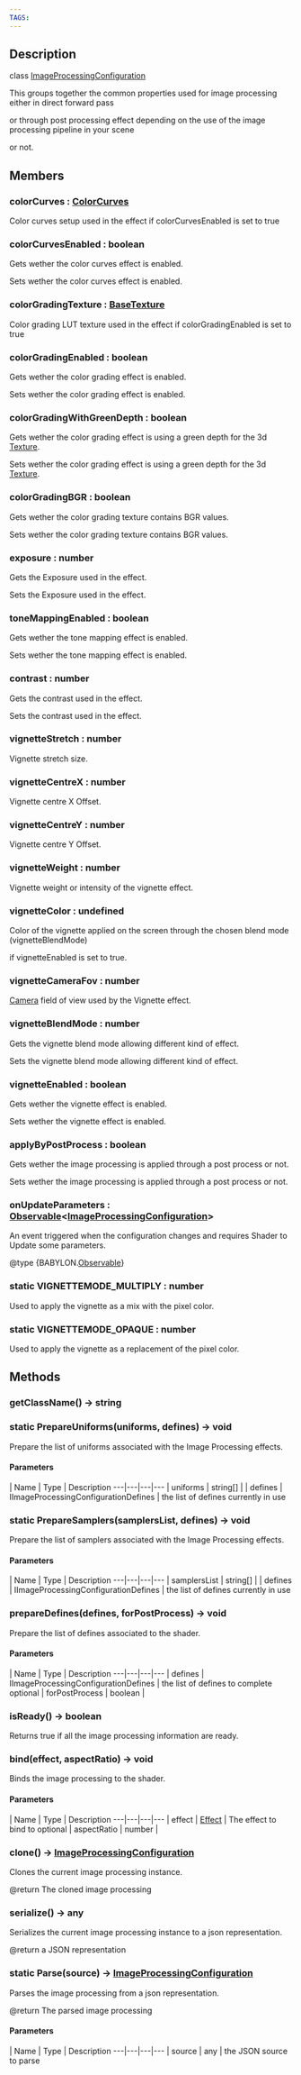 ```yaml
---
TAGS:
---
```

## Description

class [ImageProcessingConfiguration](/classes/3.1/ImageProcessingConfiguration)

This groups together the common properties used for image processing either in direct forward pass

or through post processing effect depending on the use of the image processing pipeline in your scene

or not.

## Members

### colorCurves : [ColorCurves](/classes/3.1/ColorCurves)

Color curves setup used in the effect if colorCurvesEnabled is set to true

### colorCurvesEnabled : boolean

Gets wether the color curves effect is enabled.

Sets wether the color curves effect is enabled.

### colorGradingTexture : [BaseTexture](/classes/3.1/BaseTexture)

Color grading LUT texture used in the effect if colorGradingEnabled is set to true

### colorGradingEnabled : boolean

Gets wether the color grading effect is enabled.

Sets wether the color grading effect is enabled.

### colorGradingWithGreenDepth : boolean

Gets wether the color grading effect is using a green depth for the 3d [Texture](/classes/3.1/Texture).

Sets wether the color grading effect is using a green depth for the 3d [Texture](/classes/3.1/Texture).

### colorGradingBGR : boolean

Gets wether the color grading texture contains BGR values.

Sets wether the color grading texture contains BGR values.

### exposure : number

Gets the Exposure used in the effect.

Sets the Exposure used in the effect.

### toneMappingEnabled : boolean

Gets wether the tone mapping effect is enabled.

Sets wether the tone mapping effect is enabled.

### contrast : number

Gets the contrast used in the effect.

Sets the contrast used in the effect.

### vignetteStretch : number

Vignette stretch size.

### vignetteCentreX : number

Vignette centre X Offset.

### vignetteCentreY : number

Vignette centre Y Offset.

### vignetteWeight : number

Vignette weight or intensity of the vignette effect.

### vignetteColor : undefined

Color of the vignette applied on the screen through the chosen blend mode (vignetteBlendMode)

if vignetteEnabled is set to true.

### vignetteCameraFov : number

[Camera](/classes/3.1/Camera) field of view used by the Vignette effect.

### vignetteBlendMode : number

Gets the vignette blend mode allowing different kind of effect.

Sets the vignette blend mode allowing different kind of effect.

### vignetteEnabled : boolean

Gets wether the vignette effect is enabled.

Sets wether the vignette effect is enabled.

### applyByPostProcess : boolean

Gets wether the image processing is applied through a post process or not.

Sets wether the image processing is applied through a post process or not.

### onUpdateParameters : [Observable](/classes/3.1/Observable)&lt;[ImageProcessingConfiguration](/classes/3.1/ImageProcessingConfiguration)&gt;

An event triggered when the configuration changes and requires Shader to Update some parameters.

@type {BABYLON.[Observable](/classes/3.1/Observable)}

### static VIGNETTEMODE_MULTIPLY : number

Used to apply the vignette as a mix with the pixel color.

### static VIGNETTEMODE_OPAQUE : number

Used to apply the vignette as a replacement of the pixel color.

## Methods

### getClassName() &rarr; string


### static PrepareUniforms(uniforms, defines) &rarr; void

Prepare the list of uniforms associated with the Image Processing effects.

#### Parameters
 | Name | Type | Description
---|---|---|---
 | uniforms | string[] | 
 | defines | IImageProcessingConfigurationDefines |  the list of defines currently in use
### static PrepareSamplers(samplersList, defines) &rarr; void

Prepare the list of samplers associated with the Image Processing effects.

#### Parameters
 | Name | Type | Description
---|---|---|---
 | samplersList | string[] | 
 | defines | IImageProcessingConfigurationDefines |  the list of defines currently in use
### prepareDefines(defines, forPostProcess) &rarr; void

Prepare the list of defines associated to the shader.

#### Parameters
 | Name | Type | Description
---|---|---|---
 | defines | IImageProcessingConfigurationDefines |  the list of defines to complete
optional | forPostProcess | boolean | 
### isReady() &rarr; boolean

Returns true if all the image processing information are ready.
### bind(effect, aspectRatio) &rarr; void

Binds the image processing to the shader.

#### Parameters
 | Name | Type | Description
---|---|---|---
 | effect | [Effect](/classes/3.1/Effect) |  The effect to bind to
optional | aspectRatio | number | 
### clone() &rarr; [ImageProcessingConfiguration](/classes/3.1/ImageProcessingConfiguration)

Clones the current image processing instance.

@return The cloned image processing
### serialize() &rarr; any

Serializes the current image processing instance to a json representation.

@return a JSON representation
### static Parse(source) &rarr; [ImageProcessingConfiguration](/classes/3.1/ImageProcessingConfiguration)

Parses the image processing from a json representation.

@return The parsed image processing

#### Parameters
 | Name | Type | Description
---|---|---|---
 | source | any |  the JSON source to parse

